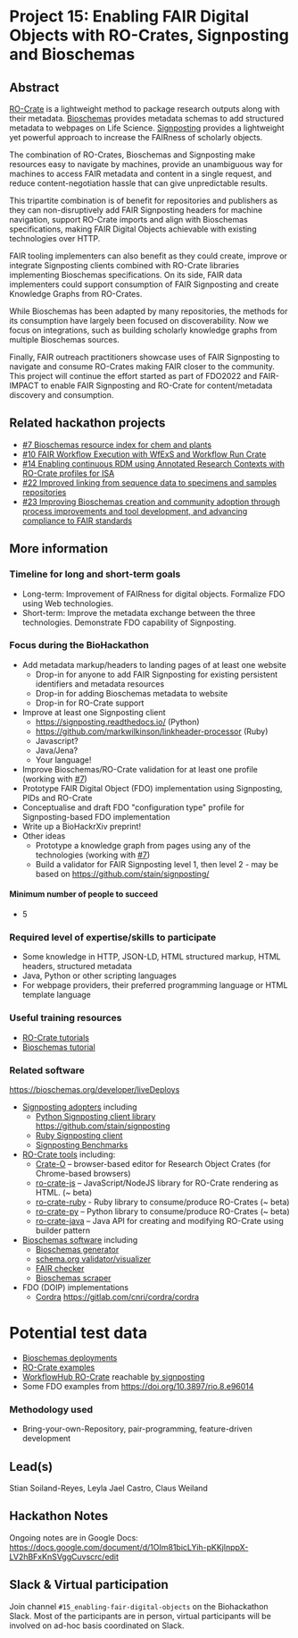# Project 15: Enabling FAIR Digital Objects with RO-Crates, Signposting and Bioschemas

## Abstract

[RO-Crate](https://www.researchobject.org/ro-crate/) is a lightweight method to package research outputs along with their metadata. [Bioschemas](https://bioschemas.org/) provides metadata schemas to add structured metadata to webpages on Life Science. [Signposting](https://signposting.org/FAIR/) provides a lightweight yet powerful approach to increase the FAIRness of scholarly objects.

The combination of RO-Crates, Bioschemas and Signposting make resources easy to navigate by machines, provide an unambiguous way for machines to access FAIR metadata and content in a single request, and reduce content-negotiation hassle that can give unpredictable results.

This tripartite combination is of benefit for repositories and publishers as they can non-disruptively add FAIR Signposting headers for machine navigation, support RO-Crate imports and align with Bioschemas specifications, making FAIR Digital Objects achievable with existing technologies over HTTP.

FAIR tooling implementers can also benefit as they could create, improve or integrate Signposting clients combined with RO-Crate libraries implementing Bioschemas specifications. On its side, FAIR data implementers could support consumption of FAIR Signposting and create Knowledge Graphs from RO-Crates.

While Bioschemas has been adapted by many repositories, the methods for its consumption have largely been focused on discoverability. Now we focus on integrations, such as building scholarly knowledge graphs from multiple Bioschemas sources.

Finally, FAIR outreach practitioners showcase uses of FAIR Signposting to navigate and consume RO-Crates making FAIR closer to the community. This project will continue the effort started as part of FDO2022 and FAIR-IMPACT to enable FAIR Signposting and RO-Crate for content/metadata discovery and consumption.


## Related hackathon projects

* [#7 Bioschemas resource index for chem and plants](../7/)
* [#10 FAIR Workflow Execution with WfExS and Workflow Run Crate](../10/)
* [#14 Enabling continuous RDM using Annotated Research Contexts with RO-Crate profiles for ISA](../14/)
* [#22 Improved linking from sequence data to specimens and samples repositories](../22/)
* [#23 Improving Bioschemas creation and community adoption through process improvements and tool development, and advancing compliance to FAIR standards](../23/)

## More information

### Timeline for long and short-term goals
   
* Long-term: Improvement of FAIRness for digital objects. Formalize FDO using Web technologies.
* Short-term: Improve the metadata exchange between the three technologies. Demonstrate FDO capability of Signposting.

### Focus during the BioHackathon

* Add metadata markup/headers to landing pages of at least one website
  - Drop-in for anyone to add FAIR Signposting for existing persistent identifiers and metadata resources
  - Drop-in for adding Bioschemas metadata to website
  - Drop-in for RO-Crate support  
* Improve at least one Signposting client
  - https://signposting.readthedocs.io/ (Python)
  - https://github.com/markwilkinson/linkheader-processor (Ruby)
  - Javascript?
  - Java/Jena?
  - Your language!
* Improve Bioschemas/RO-Crate validation for at least one profile (working with [#7](../17/))
* Prototype FAIR Digital Object (FDO) implementation using Signposting, PIDs and RO-Crate
* Conceptualise and draft FDO "configuration type" profile for Signposting-based FDO implementation
* Write up a BioHackrXiv preprint!
* Other ideas
  -  Prototype a knowledge graph from pages using any of the technologies (working with [#7](../17/))
  -  Build a validator for FAIR Signposting level 1, then level 2 - may be based on https://github.com/stain/signposting/ 


#### Minimum number of people to succeed

* 5

### Required level of expertise/skills to participate

* Some knowledge in HTTP, JSON-LD, HTML structured markup, HTML headers, structured metadata
* Java, Python or other scripting languages
* For webpage providers, their preferred programming language or HTML template language

### Useful training resources

* [RO-Crate tutorials](https://www.researchobject.org/ro-crate/tutorials.html)
* [Bioschemas tutorial](https://bioschemas.org/tutorials/)

### Related software
https://bioschemas.org/developer/liveDeploys
* [Signposting adopters](https://signposting.org/adopters/) including
  - [Python Signposting client library](https://signposting.readthedocs.io/en/latest/readme.html) <https://github.com/stain/signposting>
  - [Ruby Signposting client](https://github.com/markwilkinson/linkheader-processor)
  - [Signposting Benchmarks](https://w3id.org/a2a-fair-metrics/)
* [RO-Crate tools](https://www.researchobject.org/ro-crate/tools/) including:
  - [Crate-O](https://github.com/Language-Research-Technology/crate-o) – browser-based editor for Research Object Crates (for Chrome-based browsers)
  - [ro-crate-js](https://www.npmjs.com/package/ro-crate) – JavaScript/NodeJS library for RO-Crate rendering as HTML. (~ beta)
  - [ro-crate-ruby](https://github.com/fbacall/ro-crate-ruby) - Ruby library to consume/produce RO-Crates (~ beta)
  - [ro-crate-py](https://github.com/researchobject/ro-crate-py) – Python library to consume/produce RO-Crates (~ beta)
  - [ro-crate-java](https://github.com/kit-data-manager/ro-crate-java) – Java API for creating and modifying RO-Crate using builder pattern
* [Bioschemas software](https://bioschemas.org/developer/software) including
  - [Bioschemas generator](http://www.macs.hw.ac.uk/SWeL/BioschemasGenerator/)
  - [schema.org validator/visualizer](https://validator.schema.org/)
  - [FAIR checker](https://fair-checker.france-bioinformatique.fr/)
  - [Bioschemas scraper](https://github.com/HW-SWeL/BMUSE)
* FDO (DOIP) implementations
  - [Cordra](https://www.cordra.org/) <https://gitlab.com/cnri/cordra/cordra>

# Potential test data

* [Bioschemas deployments](https://bioschemas.org/developer/liveDeploys)
* [RO-Crate examples](https://www.researchobject.org/ro-crate/examples.html)
* [WorkflowHub RO-Crate](https://doi.org/10.48546/workflowhub.workflow.549.1) reachable [by signposting](https://signposting.org/adopters/#workflowhub)
* Some FDO examples from <https://doi.org/10.3897/rio.8.e96014>

 
### Methodology used
   
* Bring-your-own-Repository, pair-programming, feature-driven development

## Lead(s)

Stian Soiland-Reyes, Leyla Jael Castro, Claus Weiland

## Hackathon Notes

Ongoing notes are in Google Docs: <https://docs.google.com/document/d/1OIm81bicLYih-pKKjlnppX-LV2hBFxKnSVggCuvscrc/edit>

## Slack & Virtual participation

Join channel `#15_enabling-fair-digital-objects` on the Biohackathon Slack. Most of the participants are in person, virtual participants will be involved on ad-hoc basis coordinated on Slack.


